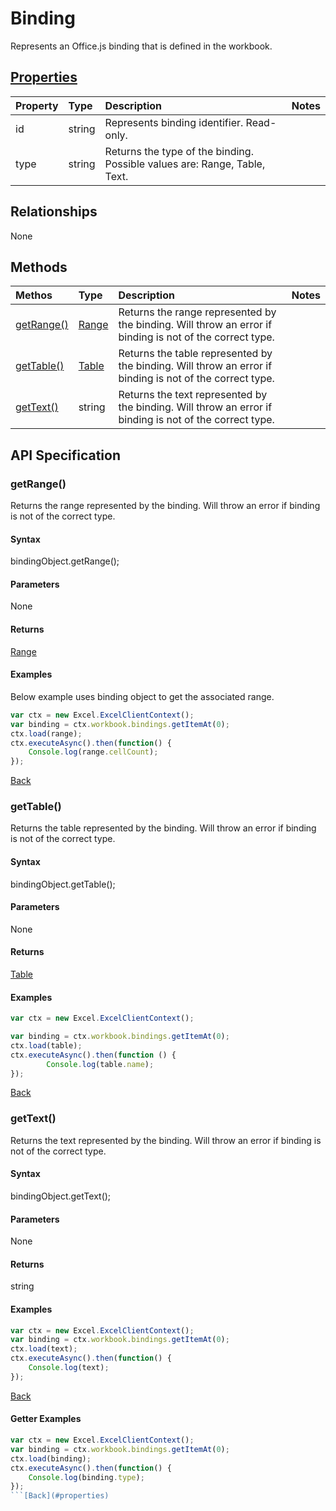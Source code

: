 # Binding

Represents an Office.js binding that is defined in the workbook.

## [Properties](#getter-examples)
| Property       | Type    |Description|Notes |
|:---------------|:--------|:----------|:-----|
|id|string|Represents binding identifier. Read-only.||
|type|string|Returns the type of the binding. Possible values are: Range, Table, Text.||

## Relationships
None

## Methods
| Methos           | Type    |Description|Notes |
|:---------------|:--------|:----------|:-----|
|[getRange()](#getrange)|[Range](range.md)|Returns the range represented by the binding. Will throw an error if binding is not of the correct type.||
|[getTable()](#gettable)|[Table](table.md)|Returns the table represented by the binding. Will throw an error if binding is not of the correct type.||
|[getText()](#gettext)|string|Returns the text represented by the binding. Will throw an error if binding is not of the correct type.||

## API Specification

### getRange()
Returns the range represented by the binding. Will throw an error if binding is not of the correct type.

#### Syntax
bindingObject.getRange();

#### Parameters
None

#### Returns
[Range](range.md)

#### Examples
Below example uses binding object to get the associated range.

```js
var ctx = new Excel.ExcelClientContext();
var binding = ctx.workbook.bindings.getItemAt(0);
ctx.load(range);
ctx.executeAsync().then(function() {
	Console.log(range.cellCount);
});
```


[Back](#methods)

### getTable()
Returns the table represented by the binding. Will throw an error if binding is not of the correct type.

#### Syntax
bindingObject.getTable();

#### Parameters
None

#### Returns
[Table](table.md)

#### Examples
```js
var ctx = new Excel.ExcelClientContext();

var binding = ctx.workbook.bindings.getItemAt(0);
ctx.load(table);
ctx.executeAsync().then(function () {
		Console.log(table.name);
});
```


[Back](#methods)

### getText()
Returns the text represented by the binding. Will throw an error if binding is not of the correct type.

#### Syntax
bindingObject.getText();

#### Parameters
None

#### Returns
string

#### Examples

```js
var ctx = new Excel.ExcelClientContext();
var binding = ctx.workbook.bindings.getItemAt(0);
ctx.load(text);
ctx.executeAsync().then(function() {
	Console.log(text);
});
```


[Back](#methods)

#### Getter Examples

```js
var ctx = new Excel.ExcelClientContext();
var binding = ctx.workbook.bindings.getItemAt(0);
ctx.load(binding);
ctx.executeAsync().then(function() {
	Console.log(binding.type);
});
```[Back](#properties)
